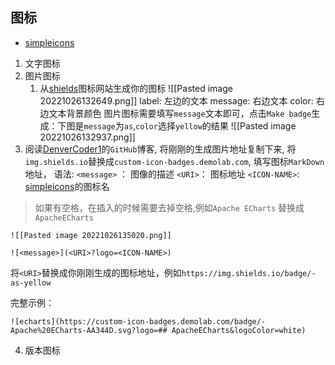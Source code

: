 ## 图标

- [simpleicons](https://simpleicons.org/)

1. 文字图标
2. 图片图标
    1. 从[shields](https://shields.io/)图标网站生成你的图标
       ![[Pasted image 20221026132649.png]]
       label: 左边的文本
       message: 右边文本
       color: 右边文本背景颜色
       图片图标需要填写`message`文本即可，点击`Make badge`生成：下图是`message`为`as`,`color`选择`yellow`的结果
       ![[Pasted image 20221026132937.png]]
2. 阅读[DenverCoder1](https://github.com/DenverCoder1/custom-icon-badges/blob/main/README.md)的`GitHub`博客, 将刚刚的生成图片地址复制下来,
   将`img.shields.io`替换成`custom-icon-badges.demolab.com`, 填写图标`MarkDown`地址， 语法:
   `<message>` ： 图像的描述
   `<URI>`： 图标地址
   `<ICON-NAME>`: [simpleicons](https://simpleicons.org/)的图标名

> 	如果有空格，在插入的时候需要去掉空格,例如`Apache ECharts` 替换成`ApacheECharts`

	![[Pasted image 20221026135020.png]]

```
![<message>](<URI>?logo=<ICON-NAME>)
```

将`<URI>`替换成你刚刚生成的图标地址，例如`https://img.shields.io/badge/-as-yellow`

完整示例：

```
![echarts](https://custom-icon-badges.demolab.com/badge/-Apache%20ECharts-AA344D.svg?logo=## ApacheECharts&logoColor=white)
```

4. 版本图标